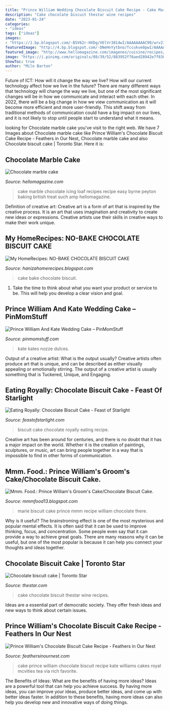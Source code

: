 ```yaml
---
title: "Prince William Wedding Chocolate Biscuit Cake Recipe - Cake Marble Chocolate Icing Loaf Recipes Recipe Easy Byrne Peyton Baking British Treat Such Amp Hellomagazine"
description: "Cake chocolate biscuit thestar wine recipes"
date: "2023-01-24"
categories:
- "ideas"
tags: ["ideas"]
images:
- "https://1.bp.blogspot.com/-BSV62r-HXDg/V6lVr3814wI/AAAAAAAAC90/wrv2IlWywrEZ9xUWiD_6dWe3pTP4jLjpQCEw/s1600/20160807_074038.jpg"
featuredImage: "http://4.bp.blogspot.com/-DNeHnYytbno/Tccukve0pwI/AAAAAAAACig/ExWEObVA1lw/s1600/image-1-for-royal-wedding-the-cake-for-prince-william-and-kate-middleton-gallery-75229172.jpg"
featured_image: "http://www.hellomagazine.com/imagenes/cuisine/recipes/201104185283/cake/chocolate/recipe/0-18-683/marble_-a.jpg"
image: "https://i.pinimg.com/originals/88/39/52/883952f76aed28942e7f830ba4038c1e.png"
ShowToc: true
author: "Milo Barton"
---
```



Future of ICT: How will it change the way we live?
How will our current technology affect how we live in the future? 
There are many different ways that technology will change the way we live, but one of the most significant changes will be in how we communicate and interact with each other. In 2022, there will be a big change in how we view communication as it will become more efficient and more user-friendly. This shift away from traditional methods of communication could have a big impact on our lives, and it is not likely to stop until people start to understand what it means.

	

		
looking for Chocolate marble cake you've visit to the right web. We have 7 Images about Chocolate marble cake like Prince William&#039;s Chocolate Biscuit Cake Recipe - Feathers in Our Nest, Chocolate marble cake and also Chocolate biscuit cake | Toronto Star. Here it is:
		
    
## Chocolate Marble Cake

<img loading=lazy src="http://www.hellomagazine.com/imagenes/cuisine/recipes/201104185283/cake/chocolate/recipe/0-18-683/marble_-a.jpg" onerror="this.onerror=null;this.src='https://tse1.mm.bing.net/th?id=OIP.WWPzWRvgrUkdiTQOJlIiYQHaKK&amp;pid=15.1';" alt="Chocolate marble cake">

_Source: hellomagazine.com_

>cake marble chocolate icing loaf recipes recipe easy byrne peyton baking british treat such amp hellomagazine. 

	

Definition of creative art:
Creative art is a form of art that is inspired by the creative process. It is an art that uses imagination and creativity to create new ideas or expressions. Creative artists use their skills in creative ways to make their work unique.

    
## My HomeRecipes: NO-BAKE CHOCOLATE BISCUIT CAKE

<img loading=lazy src="https://1.bp.blogspot.com/-BSV62r-HXDg/V6lVr3814wI/AAAAAAAAC90/wrv2IlWywrEZ9xUWiD_6dWe3pTP4jLjpQCEw/s1600/20160807_074038.jpg" onerror="this.onerror=null;this.src='https://tse3.mm.bing.net/th?id=OIP.t_lxhthxb46uueigxExUwgHaNK&amp;pid=15.1';" alt="My HomeRecipes: NO-BAKE CHOCOLATE BISCUIT CAKE">

_Source: hanizahomerecipes.blogspot.com_

>cake bake chocolate biscuit. 

	

1. Take the time to think about what you want your product or service to be. This will help you develop a clear vision and goal.

    
## Prince William And Kate Wedding Cake – PinMomStuff

<img loading=lazy src="https://i.pinimg.com/originals/88/39/52/883952f76aed28942e7f830ba4038c1e.png" onerror="this.onerror=null;this.src='https://tse1.mm.bing.net/th?id=OIP.71QS4RTRGC6f-hx-P1wdsgAAAA&amp;pid=15.1';" alt="Prince William And Kate Wedding Cake – PinMomStuff">

_Source: pinmomstuff.com_

>kate kates nozze dulces. 

	

Output of a creative artist: What is the output usually?
Creative artists often produce art that is unique, and can be described as either visually appealing or emotionally stirring. The output of a creative artist is usually something that is Tuckered, Unique, and Engaging.

    
## Eating Royally: Chocolate Biscuit Cake - Feast Of Starlight

<img loading=lazy src="https://i1.wp.com/www.feastofstarlight.com/wp-content/uploads/2018/05/Eating-Royally-Chocolate-Biscuit-Cake-Recipe-2.jpg?resize=683%2C1024" onerror="this.onerror=null;this.src='https://tse2.mm.bing.net/th?id=OIP.PLLp3Jjlx9sQlhvI5_1nggHaLG&amp;pid=15.1';" alt="Eating Royally: Chocolate Biscuit Cake - Feast of Starlight">

_Source: feastofstarlight.com_

>biscuit cake chocolate royally eating recipe. 

	

Creative art has been around for centuries, and there is no doubt that it has a major impact on the world. Whether it is the creation of paintings, sculptures, or music, art can bring people together in a way that is impossible to find in other forms of communication.

    
## Mmm. Food.: Prince William&#039;s Groom&#039;s Cake/Chocolate Biscuit Cake.

<img loading=lazy src="https://4.bp.blogspot.com/-c0cX-Bjuv94/TcIv827aLhI/AAAAAAAABL4/6BvyiSnTCWI/s1600/marie+biscuit.JPG" onerror="this.onerror=null;this.src='https://tse1.mm.bing.net/th?id=OIP.6aEdMbyuZcZl1sO_7-Pn9wHaFj&amp;pid=15.1';" alt="Mmm. Food.: Prince William&#039;s Groom&#039;s Cake/Chocolate Biscuit Cake.">

_Source: mmmfood13.blogspot.com_

>marie biscuit cake prince mmm recipe william chocolate there. 

	

Why is it useful?
The brainstroming effect is one of the most mysterious and popular mental effects. It is often said that it can be used to improve thinking, focus, and concentration. Some people even say that it can provide a way to achieve great goals. There are many reasons why it can be useful, but one of the most popular is because it can help you connect your thoughts and ideas together.

    
## Chocolate Biscuit Cake | Toronto Star

<img loading=lazy src="https://www.thestar.com/content/dam/thestar/life/food_wine/recipes/2011/04/06/chocolate_biscuit_cake/cakebeauty2.jpeg" onerror="this.onerror=null;this.src='https://tse2.mm.bing.net/th?id=OIP.kdGDJfEAC_UqPkKK_wIcJwHaDz&amp;pid=15.1';" alt="Chocolate biscuit cake | Toronto Star">

_Source: thestar.com_

>cake chocolate biscuit thestar wine recipes. 

	

Ideas are a essential part of democratic society. They offer fresh ideas and new ways to think about certain issues. 

    
## Prince William&#039;s Chocolate Biscuit Cake Recipe - Feathers In Our Nest

<img loading=lazy src="http://4.bp.blogspot.com/-DNeHnYytbno/Tccukve0pwI/AAAAAAAACig/ExWEObVA1lw/s1600/image-1-for-royal-wedding-the-cake-for-prince-william-and-kate-middleton-gallery-75229172.jpg" onerror="this.onerror=null;this.src='https://tse1.mm.bing.net/th?id=OIP.x_q7-AMpl-zWb-LeMOUR6AHaEz&amp;pid=15.1';" alt="Prince William&#039;s Chocolate Biscuit Cake Recipe - Feathers in Our Nest">

_Source: feathersinournest.com_

>cake prince william chocolate biscuit recipe kate williams cakes royal mcvities tea via rich favorite. 

	

The Benefits of Ideas: What are the benefits of having more ideas?
Ideas are a powerful tool that can help you achieve success. By having more ideas, you can improve your ideas, produce better ideas, and come up with better ideas faster. In addition to these benefits, having more ideas can also help you develop new and innovative ways of doing things.

